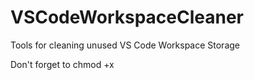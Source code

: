 # VSCodeWorkspaceCleaner
Tools for cleaning unused VS Code Workspace Storage

Don't forget to chmod +x 
